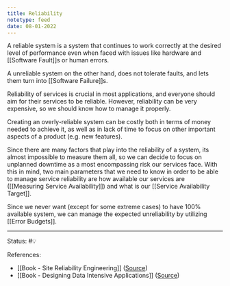 ```yaml
---
title: Reliability
notetype: feed
date: 08-01-2022
---
```


A reliable system is a system that continues to work correctly at the desired level of performance even when faced with issues like hardware and [[Software Fault]]s or human errors.

A unreliable system on the other hand, does not tolerate faults, and lets them turn into [[Software Failure]]s.

Reliability of services is crucial in most applications, and everyone should aim for their services to be reliable. However, reliability can be very expensive, so we should know how to manage it properly. 

Creating an overly-reliable system can be costly both in terms of money needed to achieve it, as well as in lack of time to focus on other important aspects of a product (e.g. new features). 

Since there are many factors that play into the reliability of a system, its almost impossible to measure them all, so we can decide to focus on unplanned downtime as a most encompassing risk our services face. With this in mind, two main parameters that we need to know in order to be able to manage service reliability are how available our services are ([[Measuring Service Availability]]) and what is our [[Service Availability Target]].

Since we never want (except for some extreme cases) to have 100% available system, we can manage the expected unreliability by utilizing [[Error Budgets]].


-----

Status: #💡 

References:
- [[Book - Site Reliability Engineering]] ([Source](https://sre.google/sre-book/table-of-contents/))
- [[Book - Designing Data Intensive Applications]] ([Source](https://www.amazon.com/Designing-Data-Intensive-Applications-Reliable-Maintainable/dp/1449373321))
